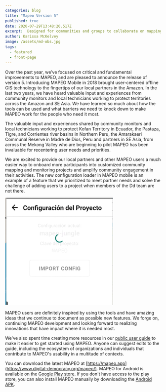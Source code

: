```yaml
---
categories: blog
title: "Mapeo Version 5"
published: true
date: 2020-07-29T13:48:20.517Z
excerpt:  Designed for communities and groups to collaborate on mapping, monitoring, and documentation projects, MAPEO works entirely offline and communities retain control of their information.
author: Karissa McKelvey
image: /assets/md-obs.jpg
tags:
  - featured
  - front-page
---
```



Over the past year, we’ve focused on critical and fundamental improvements to
MAPEO, and are pleased to announce the release of version 5. Introducing MAPEO
Mobile in 2018 brought user-centered offline GIS technology to the fingertips
of our local partners in the Amazon. In the last two years, we have heard
valuable input and experiences from community monitors and local technicians
working to protect territories across the Amazon and SE Asia. We have learned
so much about how the tools can be used and what barriers we need to knock down
to make MAPEO work for the people who need it most.  

The valuable input and experiences shared by community monitors and local
technicians working to protect Kofan Territory in Ecuador, the Pastaza, Tigre,
and Corrientes river basins in Northern Peru, the Amarakaeri Communal Reserve
in Madre de Dios, Peru and partners in SE Asia, from across the Mekong Valley
who are beginning to pilot MAPEO has been invaluable for recentering user needs
and priorities. 

We are excited to provide our local partners and other MAPEO users a much
easier way to onboard more participants into customized community mapping and
monitoring projects and amplify community engagement in their activities. The
new configuration loader in MAPEO mobile is an example of a feature that we
prioritized to meet partner needs and solve the challenge of adding users to
a project when members of the Dd team are not there.

![](/assets/mm-config-loader.png "*Configuration loader in Mapeo Mobile*")

MAPEO users are definitely inspired by using the tools and have amazing ideas
that we continue to document as possible new features. We forge on, continuing
MAPEO development and looking forward to realizing innovations that have impact
where it is needed most. 

We've also spent time creating more resources in our [public user
guide](https://docs.mapeo.app/) to make it easier to get started using MAPEO.
Anyone can suggest edits to the guide, including the ecosystem of organizations
and individuals that contribute to MAPEO's usability in a multitude of contexts. 

You can download the latest MAPEO at 
[https://mapeo.app](https://www.digital-democracy.org/mapeo/). MAPEO for
Android is available on the [Google Play
store](https://play.google.com/store/apps/details?id=com.mapeo&hl=en_US). If
you don't have access to the play store, you can also install MAPEO manually by
downloading the [Android
APK](https://www.digital-democracy.org/mapeo/latest/android).
